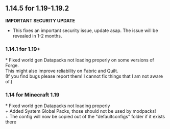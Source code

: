 ## 1.14.5 for 1.19-1.19.2
**IMPORTANT SECURITY UPDATE**
* This fixes an important security issue, update asap. The issue will be revealed in 1-2 months.

### 1.14.1 for 1.19+
\* Fixed world gen Datapacks not loading properly on some versions of Forge.  
This might also improve reliability on Fabric and Quilt.  
(If you find bugs please report them! I cannot fix things that I am not aware of.)

### 1.14 for Minecraft 1.19  
\* Fixed world gen Datapacks not loading properly  
\+ Added System Global Packs, those should not be used by modpacks!  
\+ The config will now be copied out of the "defaultconfigs" folder if it exists there  